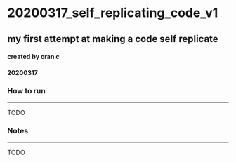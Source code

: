 # 20200317_self_replicating_code_v1
##  my first attempt at making a code self replicate
#### created by oran c
####  20200317


### How to run
----- 

TODO

### Notes
----- 
TODO